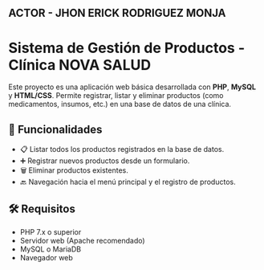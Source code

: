 ## ACTOR - JHON ERICK RODRIGUEZ MONJA

# Sistema de Gestión de Productos - Clínica NOVA SALUD

Este proyecto es una aplicación web básica desarrollada con **PHP**, **MySQL** y **HTML/CSS**. Permite registrar, listar y eliminar productos (como medicamentos, insumos, etc.) en una base de datos de una clínica.

## 🧩 Funcionalidades

- 📋 Listar todos los productos registrados en la base de datos.
- ➕ Registrar nuevos productos desde un formulario.
- 🗑 Eliminar productos existentes.
- 🔙 Navegación hacia el menú principal y el registro de productos.

## 🛠 Requisitos

- PHP 7.x o superior
- Servidor web (Apache recomendado)
- MySQL o MariaDB
- Navegador web